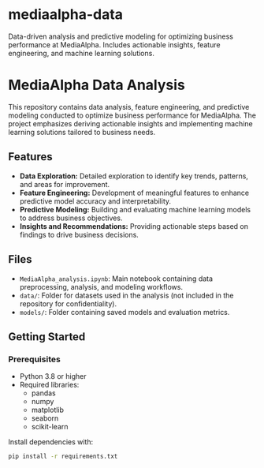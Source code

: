 # mediaalpha-data
Data-driven analysis and predictive modeling for optimizing business performance at MediaAlpha. Includes actionable insights, feature engineering, and machine learning solutions.

# MediaAlpha Data Analysis

This repository contains data analysis, feature engineering, and predictive modeling conducted to optimize business performance for MediaAlpha. The project emphasizes deriving actionable insights and implementing machine learning solutions tailored to business needs.

## Features

- **Data Exploration:** Detailed exploration to identify key trends, patterns, and areas for improvement.
- **Feature Engineering:** Development of meaningful features to enhance predictive model accuracy and interpretability.
- **Predictive Modeling:** Building and evaluating machine learning models to address business objectives.
- **Insights and Recommendations:** Providing actionable steps based on findings to drive business decisions.

## Files

- `MediaAlpha_analysis.ipynb`: Main notebook containing data preprocessing, analysis, and modeling workflows.
- `data/`: Folder for datasets used in the analysis (not included in the repository for confidentiality).
- `models/`: Folder containing saved models and evaluation metrics.

## Getting Started

### Prerequisites

- Python 3.8 or higher
- Required libraries:
  - pandas
  - numpy
  - matplotlib
  - seaborn
  - scikit-learn

Install dependencies with:
```bash
pip install -r requirements.txt

